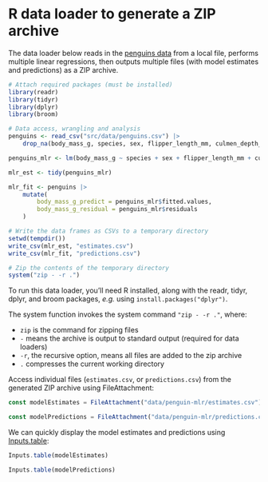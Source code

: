 # R data loader to generate a ZIP archive

The data loader below reads in the [penguins data](https://journal.r-project.org/articles/RJ-2022-020/) from a local file, performs multiple linear regressions, then outputs multiple files (with model estimates and predictions) as a ZIP archive.

```r
# Attach required packages (must be installed)
library(readr)
library(tidyr)
library(dplyr)
library(broom)

# Data access, wrangling and analysis
penguins <- read_csv("src/data/penguins.csv") |>
    drop_na(body_mass_g, species, sex, flipper_length_mm, culmen_depth_mm)

penguins_mlr <- lm(body_mass_g ~ species + sex + flipper_length_mm + culmen_depth_mm, data = penguins)

mlr_est <- tidy(penguins_mlr)

mlr_fit <- penguins |>
    mutate(
        body_mass_g_predict = penguins_mlr$fitted.values,
        body_mass_g_residual = penguins_mlr$residuals
    )

# Write the data frames as CSVs to a temporary directory
setwd(tempdir())
write_csv(mlr_est, "estimates.csv")
write_csv(mlr_fit, "predictions.csv")

# Zip the contents of the temporary directory
system("zip - -r .")
```

<div class="note">

To run this data loader, you’ll need R installed, along with the readr, tidyr, dplyr, and broom packages, _e.g._ using `install.packages("dplyr")`.

</div>

The system function invokes the system command `"zip - -r ."`, where:

- `zip` is the command for zipping files
- `-` means the archive is output to standard output (required for data loaders)
- `-r`, the recursive option, means all files are added to the zip archive
- `.` compresses the current working directory

Access individual files (`estimates.csv`, or `predictions.csv`) from the generated ZIP archive using FileAttachment:

```js echo
const modelEstimates = FileAttachment("data/penguin-mlr/estimates.csv").csv({typed: true});
```

```js echo
const modelPredictions = FileAttachment("data/penguin-mlr/predictions.csv").csv({typed: true});
```

We can quickly display the model estimates and predictions using [Inputs.table](https://observablehq.com/framework/inputs/table):

```js echo
Inputs.table(modelEstimates)
```

```js echo
Inputs.table(modelPredictions)
```
